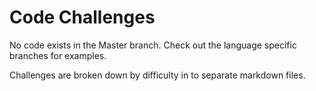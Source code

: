 # Code Challenges
No code exists in the Master branch. Check out the language specific branches
for examples.

Challenges are broken down by difficulty in to separate markdown files.
